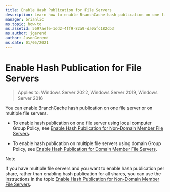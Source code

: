 ```yaml
---
title: Enable Hash Publication for File Servers
description: Learn how to enable BranchCache hash publication on one file server or on multiple file servers.
manager: brianlic
ms.topic: how-to
ms.assetid: 5697aefe-1dd2-4ff9-82a9-da0afc182cb3
ms.author: jgerend
author: JasonGerend
ms.date: 01/05/2021
---
```

# Enable Hash Publication for File Servers

>Applies to: Windows Server 2022, Windows Server 2019, Windows Server 2016

You can enable BranchCache hash publication on one file server or on multiple file servers.

-   To enable hash publication on one file server using local computer Group Policy, see [Enable Hash Publication for Non-Domain Member File Servers](../../branchcache/deploy/Enable-Hash-Publication-for-Non-Domain-Member-File-Servers.md).

-   To enable hash publication on multiple file servers using domain Group Policy, see [Enable Hash Publication for Domain Member File Servers](../../branchcache/deploy/Enable-Hash-Publication-for-Domain-Member-File-Servers.md).

> [!NOTE]
> If you have multiple file servers and you want to enable hash publication per share, rather than enabling hash publication for all shares, you can use the instructions in the topic [Enable Hash Publication for Non-Domain Member File Servers](Enable-Hash-Publication-for-Non-Domain-Member-File-Servers.md).



